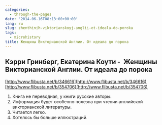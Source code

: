 ```yaml
---
categories:
  - through-the-pages
date: '2014-06-16T08:13:00+00:00'
lang: ru
slug: zhenthinih-viktorianskoyj-anglii-ot-ideala-do-poroka
tags:
  - microhistory
title: Женщины Викторианской Англии. От идеала до порока
---
```





## Кэрри Гринберг, Екатерина Коути -  Женщины Викторианской Англии. От идеала до порока

[http://www.flibusta.net/b/346616](http://www.flibusta.net/b/346616)  
[http://www.flibusta.net/b/354706](http://www.flibusta.net/b/354706)  

1.  Книга не переводная, у книги русские авторы.
2.  Информация будет особенно полезна при чтении английской викторианской литературы.
3.  Читается легко.
4.  Хотелось бы больше иллюстраций.
